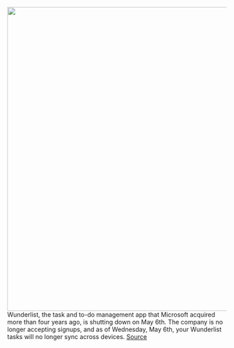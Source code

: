<img src='https://cdn.vox-cdn.com/thumbor/q8Gt7CcOpDIE5NLtHmVXHx_oxUs=/0x0:1980x1320/1200x800/filters:focal(832x502:1148x818)/cdn.vox-cdn.com/uploads/chorus_image/image/66751016/wunderlisttodo.0.jpg' width='700px' /><br/>
Wunderlist, the task and to-do management app that Microsoft acquired more than four years ago, is shutting down on May 6th. The company is no longer accepting signups, and as of Wednesday, May 6th, your Wunderlist tasks will no longer sync across devices.
<a href='https://www.theverge.com/21246838/wunderlist-migrate-import-export-data-tasks-todoist-ticktick-microsoft-to-do-app'> Source <a/>